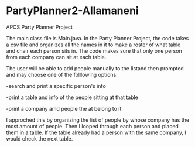 # PartyPlanner2-Allamaneni
APCS Party Planner Project

The main class file is Main.java. In the Party Planner Project, the code takes a csv file and organizes all the names in it to make a roster of what table and chair each person sits in. The code makes sure that only one person from each company can sit at each table.

The user will be able to add people manually to the listand then prompted and may choose one of the folllowing options:

-search and print a specific person's info

-print a table and info of the people sitting at that table

-print a company amd people the at belong to it

I approched this by organizing the list of people by whose company has the most amount of people. Then I looped through each person and placed them in a table. If the table already had a person with the same company, I would check the next table. 



